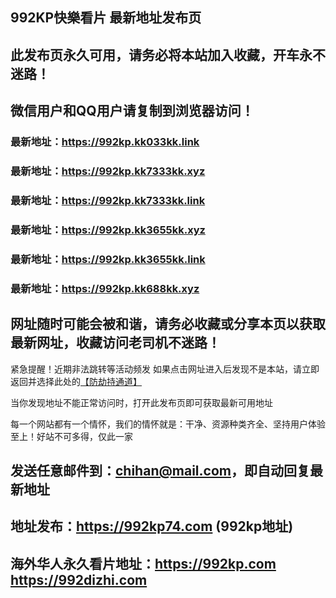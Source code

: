 ## **992KP快樂看片 最新地址发布页**
## 此发布页永久可用，请务必将本站加入收藏，开车永不迷路！
## 微信用户和QQ用户请复制到浏览器访问！
### 最新地址：https://992kp.kk033kk.link

### 最新地址：https://992kp.kk7333kk.xyz

### 最新地址：https://992kp.kk7333kk.link

### 最新地址：https://992kp.kk3655kk.xyz

### 最新地址：https://992kp.kk3655kk.link

### 最新地址：https://992kp.kk688kk.xyz


## 网址随时可能会被和谐，请务必收藏或分享本页以获取最新网址，收藏访问老司机不迷路！

紧急提醒！近期非法跳转等活动频发
如果点击网址进入后发现不是本站，请立即返回并选择此处的[【防劫持通道】](https://23.224.130.222:7583)

当你发现地址不能正常访问时，打开此发布页即可获取最新可用地址

每一个网站都有一个情怀，我们的情怀就是：干净、资源种类齐全、坚持用户体验至上！好站不可多得，仅此一家

## 发送任意邮件到：chihan@mail.com，即自动回复最新地址
## 地址发布：https://992kp74.com  (992kp地址)
## 海外华人永久看片地址：https://992kp.com  https://992dizhi.com
